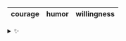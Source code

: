 | courage | humor | willingness |
| :-----: | :---: | :---------: |

<details>
  <summary>✨</summary>
  These words are chosen at random each day. New words will appear here tomorrow morning.
</details>